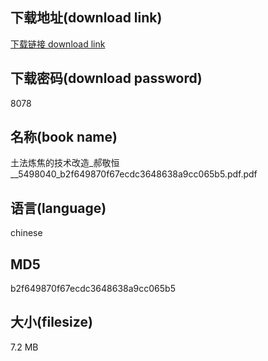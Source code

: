 ## 下载地址(download link)
[下载链接 download link](https://voluble-croquembouche-d321dc.netlify.app/?s=%E5%9C%9F%E6%B3%95%E7%82%BC%E7%84%A6%E7%9A%84%E6%8A%80%E6%9C%AF%E6%94%B9%E9%80%A0_%E9%83%9D%E6%95%AC%E6%81%92__5498040_b2f649870f67ecdc3648638a9cc065b5.pdf)

## 下载密码(download password)
8078

## 名称(book name)
土法炼焦的技术改造_郝敬恒__5498040_b2f649870f67ecdc3648638a9cc065b5.pdf.pdf

## 语言(language)
chinese

## MD5
b2f649870f67ecdc3648638a9cc065b5

## 大小(filesize)
7.2 MB

